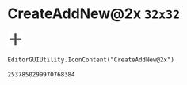 # CreateAddNew@2x `32x32`
<img src="/img/CreateAddNew@2x.png" width=32 height=32>

``` CSharp
EditorGUIUtility.IconContent("CreateAddNew@2x")
```
```
2537850299970768384
```
